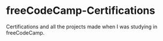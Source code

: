 # freeCodeCamp-Certifications
Certifications and all the projects made when I was studying in freeCodeCamp.
